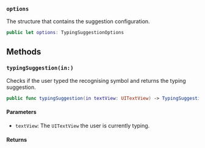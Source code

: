 
### `options`

The structure that contains the suggestion configuration.

``` swift
public let options: TypingSuggestionOptions
```

## Methods

### `typingSuggestion(in:)`

Checks if the user typed the recognising symbol and returns the typing suggestion.

``` swift
public func typingSuggestion(in textView: UITextView) -> TypingSuggestion? 
```

#### Parameters

  - `textView`: The `UITextView` the user is currently typing.

#### Returns

